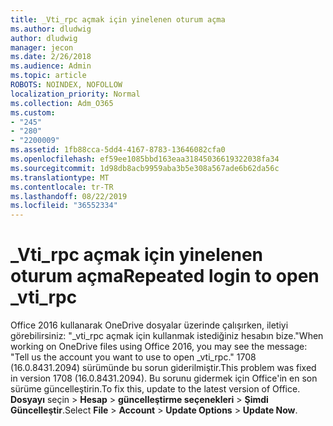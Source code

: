```yaml
---
title: _Vti_rpc açmak için yinelenen oturum açma
ms.author: dludwig
author: dludwig
manager: jecon
ms.date: 2/26/2018
ms.audience: Admin
ms.topic: article
ROBOTS: NOINDEX, NOFOLLOW
localization_priority: Normal
ms.collection: Adm_O365
ms.custom:
- "245"
- "280"
- "2200009"
ms.assetid: 1fb88cca-5dd4-4167-8783-13646082cfa0
ms.openlocfilehash: ef59ee1085bbd163eaa31845036619322038fa34
ms.sourcegitcommit: 1d98db8acb9959aba3b5e308a567ade6b62da56c
ms.translationtype: MT
ms.contentlocale: tr-TR
ms.lasthandoff: 08/22/2019
ms.locfileid: "36552334"
---
```

# <a name="repeated-login-to-open-_vti_rpc"></a><span data-ttu-id="38e5c-102">_Vti_rpc açmak için yinelenen oturum açma</span><span class="sxs-lookup"><span data-stu-id="38e5c-102">Repeated login to open _vti_rpc</span></span>

<span data-ttu-id="38e5c-103">Office 2016 kullanarak OneDrive dosyalar üzerinde çalışırken, iletiyi görebilirsiniz: "_vti_rpc açmak için kullanmak istediğiniz hesabın bize."</span><span class="sxs-lookup"><span data-stu-id="38e5c-103">When working on OneDrive files using Office 2016, you may see the message: "Tell us the account you want to use to open _vti_rpc."</span></span> <span data-ttu-id="38e5c-104">1708 (16.0.8431.2094) sürümünde bu sorun giderilmiştir.</span><span class="sxs-lookup"><span data-stu-id="38e5c-104">This problem was fixed in version 1708 (16.0.8431.2094).</span></span> <span data-ttu-id="38e5c-105">Bu sorunu gidermek için Office'in en son sürüme güncelleştirin.</span><span class="sxs-lookup"><span data-stu-id="38e5c-105">To fix this, update to the latest version of Office.</span></span> <span data-ttu-id="38e5c-106">**Dosyayı** seçin \> **Hesap** \> **güncelleştirme seçenekleri** \> **Şimdi Güncelleştir**.</span><span class="sxs-lookup"><span data-stu-id="38e5c-106">Select **File** \> **Account** \> **Update Options** \> **Update Now**.</span></span>
  